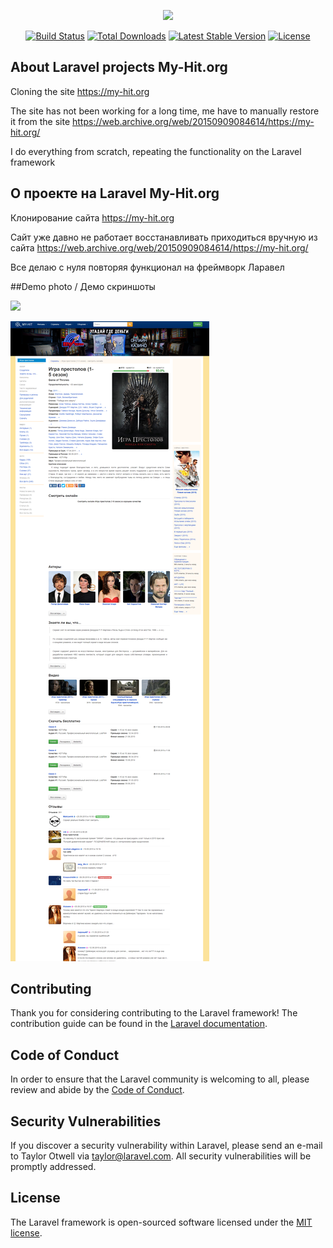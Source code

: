 <p align="center"><a href="https://laravel.com" target="_blank"><img src="https://raw.githubusercontent.com/laravel/art/master/logo-lockup/5%20SVG/2%20CMYK/1%20Full%20Color/laravel-logolockup-cmyk-red.svg" width="400"></a></p>

<p align="center">
<a href="https://travis-ci.org/laravel/framework"><img src="https://travis-ci.org/laravel/framework.svg" alt="Build Status"></a>
<a href="https://packagist.org/packages/laravel/framework"><img src="https://img.shields.io/packagist/dt/laravel/framework" alt="Total Downloads"></a>
<a href="https://packagist.org/packages/laravel/framework"><img src="https://img.shields.io/packagist/v/laravel/framework" alt="Latest Stable Version"></a>
<a href="https://packagist.org/packages/laravel/framework"><img src="https://img.shields.io/packagist/l/laravel/framework" alt="License"></a>
</p>

## About Laravel projects My-Hit.org
Cloning the site https://my-hit.org

The site has not been working for a long time, me have to manually restore it from the site 
https://web.archive.org/web/20150909084614/https://my-hit.org/

I do everything from scratch, repeating the functionality on the Laravel framework

## О проекте на Laravel My-Hit.org

Клонирование сайта https://my-hit.org

Сайт уже давно не работает восстанавливать приходиться вручную из сайта 
https://web.archive.org/web/20150909084614/https://my-hit.org/

Все делаю с нуля повторяя функционал на фреймворк Ларавел


##Demo photo / Демо скриншоты

![](demo1.png)


![](demo2.png)

## Contributing

Thank you for considering contributing to the Laravel framework! The contribution guide can be found in the [Laravel documentation](https://laravel.com/docs/contributions).

## Code of Conduct

In order to ensure that the Laravel community is welcoming to all, please review and abide by the [Code of Conduct](https://laravel.com/docs/contributions#code-of-conduct).

## Security Vulnerabilities

If you discover a security vulnerability within Laravel, please send an e-mail to Taylor Otwell via [taylor@laravel.com](mailto:taylor@laravel.com). All security vulnerabilities will be promptly addressed.

## License

The Laravel framework is open-sourced software licensed under the [MIT license](https://opensource.org/licenses/MIT).
